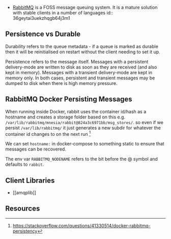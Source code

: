 - [RabbitMQ](https://www.rabbitmq.com/) is a FOSS message queuing system. It is a mature solution with stable clients in a number of languages
  id:: 36geytai3uekzhqgb64j3m1
## Persistence vs Durable

Durability refers to the queue metadata - if a queue is marked as durable then it will be reinitialised on restart without the client needing to set it up.

Persistence refers to the message itself. Messages with a persistent delivery-mode are written to disk as soon as they are received (and also kept in memory). Messages with a transient delivery-mode are kept in memory only. In both cases, persistent and transient messages may be dumped to disk when there is high memory pressure.
## RabbitMQ Docker Persisting Messages

When running inside Docker, rabbit uses the container id/hash as a hostname and creates a storage folder based on this e.g. `/var/lib/rabbitmq/mnesia/rabbit@824a3c6971bb/msg_stores/`. so even if we persist `/var/lib/rabbitmq/` it just generates a new subdir for whatever the container id changes to on the next run [^1]

We can set `hostname:` in docker-compose to something static to ensure that messages can be recovered.

The env var `RABBITMQ_NODENAME` refers to the bit before the @ symbol and defaults to `rabbit`.
## Client Libraries
- [[amqplib]]
## Resources

[^1]: https://stackoverflow.com/questions/41330514/docker-rabbitmq-persistency